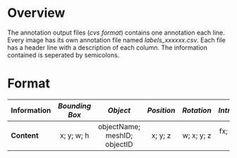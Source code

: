 # Overview
The annotation output files (_cvs format_) contains one annotation each line. Every image has its own annotation file named _labels\_xxxxxx.csv_. Each file has a header line with a description of each column. The information contained is seperated by semicolons.

# Format

Information | *Bounding Box* | *Object* | *Position* | *Rotation* | *Intrinsics*
:--------- | :----------: | :----: | :------: | :------: | :--------:
**Content** | x; y; w; h | objectName; meshID; objectID | x; y; z | w; x; y; z | fx; fy; ox; oy
